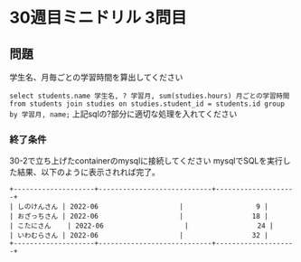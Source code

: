 # 30週目ミニドリル 3問目

## 問題

学生名、月毎ごとの学習時間を算出してください

`select students.name 学生名, ? 学習月, sum(studies.hours) 月ごとの学習時間 from students join studies on studies.student_id = students.id group by 学習月, name;`
上記sqlの?部分に適切な処理を入れてください

### 終了条件
30-2で立ち上げたcontainerのmysqlに接続してください
mysqlでSQLを実行した結果、以下のように表示されれば完了。

```
+--------------------+----------------------------+--------------------+
| しのけんさん | 2022-06                    |                  9 |
| おざっちさん | 2022-06                    |                 18 |
| こたにさん    | 2022-06                    |                 24 |
| いわむらさん | 2022-06                    |                 32 |
+--------------------+----------------------------+--------------------+
```
